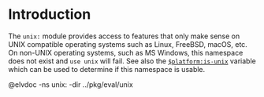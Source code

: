 <!-- toc -->

# Introduction

The `unix:` module provides access to features that only make sense on UNIX
compatible operating systems such as Linux, FreeBSD, macOS, etc. On non-UNIX
operating systems, such as MS Windows, this namespace does not exist and
`use unix` will fail. See also the
[`$platform:is-unix`](platform.html#platformis-unix) variable which can be used
to determine if this namespace is usable.

@elvdoc -ns unix: -dir ../pkg/eval/unix
